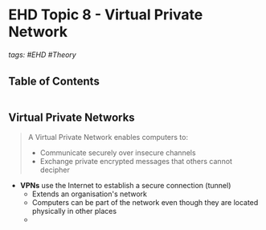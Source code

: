 # EHD Topic 8 - Virtual Private Network

###### tags: #EHD #Theory 

## Table of Contents
```toc
```
## Virtual Private Networks
> A Virtual Private Network enables computers to:
> - Communicate securely over insecure channels
> - Exchange private encrypted messages that others cannot decipher

- **VPNs** use the Internet to establish a secure connection (tunnel)
	- Extends an organisation's network
	- Computers can be part of the network even though they are located physically in other places
	- 